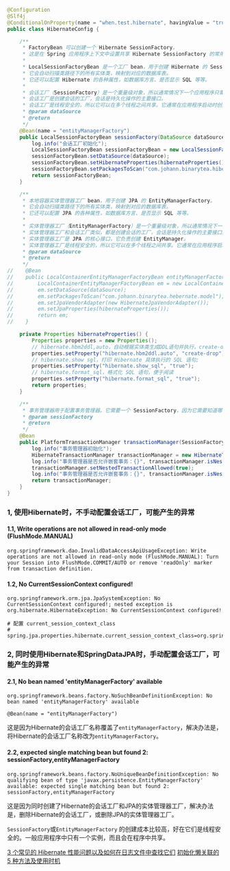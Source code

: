 ```java
@Configuration
@Slf4j
@ConditionalOnProperty(name = "when.test.hibernate", havingValue = "true",matchIfMissing = false)
public class HibernateConfig {

    /**
     * FactoryBean 可以创建一个 Hibernate SessionFactory。
     * 这是在 Spring 应用程序上下文中设置共享 Hibernate SessionFactory 的常用方法；然后，可以通过依赖注入将 SessionFactory 传递给数据访问对象。
     *
     * LocalSessionFactoryBean 是一个工厂 bean，用于创建 Hibernate 的 SessionFactory。
     * 它会自动扫描类路径下的所有实体类，映射到对应的数据库表。
     * 它还可以配置 Hibernate 的各种属性，如数据库方言、是否显示 SQL 等等。
     *
     * 会话工厂（SessionFactory）是一个重量级对象，所以通常情况下一个应用程序只需要一个会话工厂。
     * 会话工厂是创建会话的工厂，会话是持久化操作的主要接口。
     * 会话工厂是线程安全的，所以它可以在多个线程之间共享。它通常在应用程序启动时创建，然后在整个应用程序生命周期中使用。
     * @param dataSource
     * @return
     */
    @Bean(name = "entityManagerFactory")
    public LocalSessionFactoryBean sessionFactory(DataSource dataSource){
        log.info("会话工厂初始化");
        LocalSessionFactoryBean sessionFactoryBean = new LocalSessionFactoryBean();
        sessionFactoryBean.setDataSource(dataSource);
        sessionFactoryBean.setHibernateProperties(hibernateProperties());
        sessionFactoryBean.setPackagesToScan("com.johann.binarytea.hibernate.model");
        return sessionFactoryBean;
    }

    /**
     * 本地容器实体管理器工厂 bean，用于创建 JPA 的 EntityManagerFactory。
     * 它会自动扫描类路径下的所有实体类，映射到对应的数据库表。
     * 它还可以配置 JPA 的各种属性，如数据库方言、是否显示 SQL 等等。
     *
     * 实体管理器工厂（EntityManagerFactory）是一个重量级对象，所以通常情况下一个应用程序只需要一个实体管理器工厂。
     * 实体管理器工厂和会话工厂类似，都是创建会话的工厂，会话是持久化操作的主要接口。
     * 实体管理器工厂是 JPA 的核心接口，它负责创建 EntityManager。
     * 实体管理器工厂是线程安全的，所以它可以在多个线程之间共享。它通常在应用程序启动时创建，然后在整个应用程序生命周期中使用。
     * @param dataSource
     * @return
     */
//    @Bean
//    public LocalContainerEntityManagerFactoryBean entityManagerFactory(DataSource dataSource) {
//        LocalContainerEntityManagerFactoryBean em = new LocalContainerEntityManagerFactoryBean();
//        em.setDataSource(dataSource);
//        em.setPackagesToScan("com.johann.binarytea.hebernate.model");
//        em.setJpaVendorAdapter(new HibernateJpaVendorAdapter());
//        em.setJpaProperties(hibernateProperties());
//        return em;
//    }

    private Properties hibernateProperties() {
        Properties properties = new Properties();
        // hibernate.hbm2ddl,auto，自动根据实体类生成DDL语句并执行，create-drop表示每次启动时都重新创建表结构
        properties.setProperty("hibernate.hbm2ddl.auto", "create-drop");
        // hibernate.show sgl，打印 Hibernate 具体执行的 SQL 语句;
        properties.setProperty("hibernate.show_sql", "true");
        // hibernate.format_sql，格式化 SQL 语句，便于阅读
        properties.setProperty("hibernate.format_sql", "true");
        return properties;
    }

    /**
     * 事务管理器用于配置事务管理器。它需要一个 SessionFactory，因为它需要知道哪个 SessionFactory 是要管理的。
     * @param sessionFactory
     * @return
     */
    @Bean
    public PlatformTransactionManager transactionManager(SessionFactory sessionFactory){
        log.info("事务管理器初始化");
        HibernateTransactionManager transactionManager = new HibernateTransactionManager(sessionFactory);
        log.info("事务管理器是否允许嵌套事务：{}", transactionManager.isNestedTransactionAllowed());
        transactionManager.setNestedTransactionAllowed(true);
        log.info("事务管理器是否允许嵌套事务：{}", transactionManager.isNestedTransactionAllowed());
        return transactionManager;
    }
}
```

### 1, 使用Hibernate时，不手动配置会话工厂，可能产生的异常

#### 1.1, Write operations are not allowed in read-only mode (FlushMode.MANUAL)
```text
org.springframework.dao.InvalidDataAccessApiUsageException: Write operations are not allowed in read-only mode (FlushMode.MANUAL): Turn your Session into FlushMode.COMMIT/AUTO or remove 'readOnly' marker from transaction definition.
```
#### 1.2, No CurrentSessionContext configured!
```text
org.springframework.orm.jpa.JpaSystemException: No CurrentSessionContext configured!; nested exception is org.hibernate.HibernateException: No CurrentSessionContext configured!

# 配置 current_session_context_class
# spring.jpa.properties.hibernate.current_session_context_class=org.springframework.orm.hibernate5.SpringSessionContext
```

### 2, 同时使用Hibernate和SpringDataJPA时，手动配置会话工厂，可能产生的异常

#### 2.1, No bean named 'entityManagerFactory' available
```text
org.springframework.beans.factory.NoSuchBeanDefinitionException: No bean named 'entityManagerFactory' available

@Bean(name = "entityManagerFactory")
```
这是因为Hibernate的会话工厂名称覆盖了`entityManagerFactory`，解决办法是，将Hibernate的会话工厂名称改为`entityManagerFactory`。

#### 2.2, expected single matching bean but found 2: sessionFactory,entityManagerFactory
```text
org.springframework.beans.factory.NoUniqueBeanDefinitionException: No qualifying bean of type 'javax.persistence.EntityManagerFactory' available: expected single matching bean but found 2: sessionFactory,entityManagerFactory
```
这是因为同时创建了Hibernate的会话工厂和JPA的实体管理器工厂，解决办法是，删除Hibernate的会话工厂，或删除JPA的实体管理器工厂。

`SessionFactory`或`EntityManagerFactory` 的创建成本比较高，好在它们是线程安全的。一般应用程序中只有一个实例，而且会在程序中共享。


[3 个常见的 Hibernate 性能问题以及如何在日志文件中查找它们](https://www.baeldung.com/hibernate-common-performance-problems-in-logs)
[初始化懒关联的 5 种方法及使用时机](https://thorben-janssen.com/5-ways-to-initialize-lazy-relations-and-when-to-use-them/)